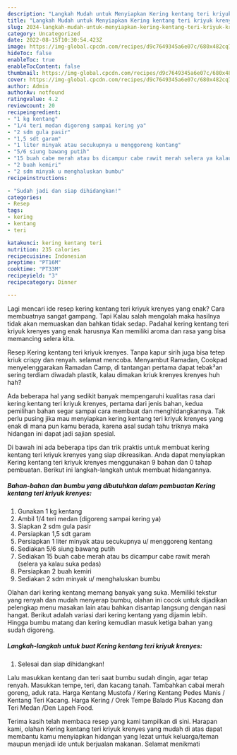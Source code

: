 ```yaml
---
description: "Langkah Mudah untuk Menyiapkan Kering kentang teri kriyuk krenyes yang Enak Banget, Buat Buka Puasa Menggugah Selera"
title: "Langkah Mudah untuk Menyiapkan Kering kentang teri kriyuk krenyes yang Enak Banget, Buat Buka Puasa Menggugah Selera"
slug: 2034-langkah-mudah-untuk-menyiapkan-kering-kentang-teri-kriyuk-krenyes-yang-enak-banget-buat-buka-puasa-menggugah-selera
category: Uncategorized
date: 2022-08-15T10:30:54.423Z
image: https://img-global.cpcdn.com/recipes/d9c7649345a6e07c/680x482cq70/kering-kentang-teri-kriyuk-krenyes-foto-resep-utama.jpg
hideToc: false
enableToc: true
enableTocContent: false
thumbnail: https://img-global.cpcdn.com/recipes/d9c7649345a6e07c/680x482cq70/kering-kentang-teri-kriyuk-krenyes-foto-resep-utama.jpg
cover: https://img-global.cpcdn.com/recipes/d9c7649345a6e07c/680x482cq70/kering-kentang-teri-kriyuk-krenyes-foto-resep-utama.jpg
author: Admin
authorAv: notfound
ratingvalue: 4.2
reviewcount: 20
recipeingredient:
- "1 kg kentang"
- "1/4 teri medan digoreng sampai kering ya"
- "2 sdm gula pasir"
- "1,5 sdt garam"
- "1 liter minyak atau secukupnya u menggoreng kentang"
- "5/6 siung bawang putih"
- "15 buah cabe merah atau bs dicampur cabe rawit merah selera ya kalau suka pedas"
- "2 buah kemiri"
- "2 sdm minyak u menghaluskan bumbu"
recipeinstructions:

- "Sudah jadi dan siap dihidangkan!"
categories:
- Resep
tags:
- kering
- kentang
- teri

katakunci: kering kentang teri 
nutrition: 235 calories
recipecuisine: Indonesian
preptime: "PT16M"
cooktime: "PT33M"
recipeyield: "3"
recipecategory: Dinner

---
```



Lagi mencari ide resep kering kentang teri kriyuk krenyes yang enak? Cara membuatnya sangat gampang. Tapi Kalau salah mengolah maka hasilnya tidak akan memuaskan dan bahkan tidak sedap. Padahal kering kentang teri kriyuk krenyes yang enak harusnya Kan memiliki aroma dan rasa yang bisa memancing selera kita.


Resep Kering kentang teri kriyuk krenyes. Tanpa kapur sirih juga bisa tetep kriuk crispy dan renyah. selamat mencoba. Menyambut Ramadan, Cookpad menyelenggarakan Ramadan Camp, di tantangan pertama dapat tebak²an sering terdiam diwadah plastik, kalau dimakan kriuk krenyes krenyes huh hah?

Ada beberapa hal yang sedikit banyak mempengaruhi kualitas rasa dari kering kentang teri kriyuk krenyes, pertama dari jenis bahan, kedua pemilihan bahan segar sampai cara membuat dan menghidangkannya. Tak perlu pusing jika mau menyiapkan kering kentang teri kriyuk krenyes yang enak di mana pun kamu berada, karena asal sudah tahu triknya maka hidangan ini dapat jadi sajian spesial.


Di bawah ini ada beberapa tips dan trik praktis untuk membuat kering kentang teri kriyuk krenyes yang siap dikreasikan. Anda dapat menyiapkan Kering kentang teri kriyuk krenyes menggunakan 9 bahan dan 0 tahap pembuatan. Berikut ini langkah-langkah untuk membuat hidangannya.

<!--inarticleads1-->

##### Bahan-bahan dan bumbu yang dibutuhkan dalam pembuatan Kering kentang teri kriyuk krenyes:

1. Gunakan 1 kg kentang
1. Ambil 1/4 teri medan (digoreng sampai kering ya)
1. Siapkan 2 sdm gula pasir
1. Persiapkan 1,5 sdt garam
1. Persiapkan 1 liter minyak atau secukupnya u/ menggoreng kentang
1. Sediakan 5/6 siung bawang putih
1. Sediakan 15 buah cabe merah atau bs dicampur cabe rawit merah (selera ya kalau suka pedas)
1. Persiapkan 2 buah kemiri
1. Sediakan 2 sdm minyak u/ menghaluskan bumbu


Olahan dari kering kentang memang banyak yang suka. Memiliki tekstur yang renyah dan mudah menyerap bumbu, olahan ini cocok untuk dijadikan pelengkap menu masakan lain atau bahkan disantap langsung dengan nasi hangat. Berikut adalah variasi dari kering kentang yang dijamin lebih. Hingga bumbu matang dan kering kemudian masuk ketiga bahan yang sudah digoreng. 

<!--inarticleads2-->

##### Langkah-langkah untuk buat Kering kentang teri kriyuk krenyes:


1. Selesai dan siap dihidangkan!

Lalu masukkan kentang dan teri saat bumbu sudah dingin, agar tetap renyah. Masukkan tempe, teri, dan kacang tanah. Tambahkan cabai merah goreng, aduk rata. Harga Kentang Mustofa / Kering Kentang Pedes Manis / Kentang Teri Kacang. Harga Kering / Orek Tempe Balado Plus Kacang dan Teri Medan /Den Lapeh Food. 

Terima kasih telah membaca resep yang kami tampilkan di sini. Harapan kami, olahan Kering kentang teri kriyuk krenyes yang mudah di atas dapat membantu kamu menyiapkan hidangan yang lezat untuk keluarga/teman maupun menjadi ide untuk berjualan makanan. Selamat menikmati
